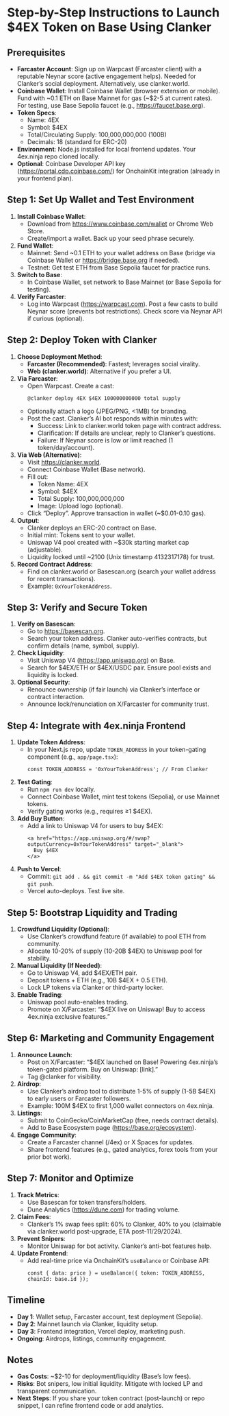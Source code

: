 # Step-by-Step Instructions to Launch $4EX Token on Base Using Clanker

## Prerequisites
- **Farcaster Account**: Sign up on Warpcast (Farcaster client) with a reputable Neynar score (active engagement helps). Needed for Clanker’s social deployment. Alternatively, use clanker.world.
- **Coinbase Wallet**: Install Coinbase Wallet (browser extension or mobile). Fund with ~0.1 ETH on Base Mainnet for gas (~$2-5 at current rates). For testing, use Base Sepolia faucet (e.g., https://faucet.base.org).
- **Token Specs**:
  - Name: 4EX
  - Symbol: $4EX
  - Total/Circulating Supply: 100,000,000,000 (100B)
  - Decimals: 18 (standard for ERC-20)
- **Environment**: Node.js installed for local frontend updates. Your 4ex.ninja repo cloned locally.
- **Optional**: Coinbase Developer API key (https://portal.cdp.coinbase.com/) for OnchainKit integration (already in your frontend plan).

## Step 1: Set Up Wallet and Test Environment
1. **Install Coinbase Wallet**:
   - Download from https://www.coinbase.com/wallet or Chrome Web Store.
   - Create/import a wallet. Back up your seed phrase securely.
2. **Fund Wallet**:
   - Mainnet: Send ~0.1 ETH to your wallet address on Base (bridge via Coinbase Wallet or https://bridge.base.org if needed).
   - Testnet: Get test ETH from Base Sepolia faucet for practice runs.
3. **Switch to Base**:
   - In Coinbase Wallet, set network to Base Mainnet (or Base Sepolia for testing).
4. **Verify Farcaster**:
   - Log into Warpcast (https://warpcast.com). Post a few casts to build Neynar score (prevents bot restrictions). Check score via Neynar API if curious (optional).

## Step 2: Deploy Token with Clanker
1. **Choose Deployment Method**:
   - **Farcaster (Recommended)**: Fastest; leverages social virality.
   - **Web (clanker.world)**: Alternative if you prefer a UI.
2. **Via Farcaster**:
   - Open Warpcast. Create a cast:
     ```
     @clanker deploy 4EX $4EX 100000000000 total supply
     ```
   - Optionally attach a logo (JPEG/PNG, <1MB) for branding.
   - Post the cast. Clanker’s AI bot responds within minutes with:
     - Success: Link to clanker.world token page with contract address.
     - Clarification: If details are unclear, reply to Clanker’s questions.
     - Failure: If Neynar score is low or limit reached (1 token/day/account).
3. **Via Web (Alternative)**:
   - Visit https://clanker.world.
   - Connect Coinbase Wallet (Base network).
   - Fill out:
     - Token Name: 4EX
     - Symbol: $4EX
     - Total Supply: 100,000,000,000
     - Image: Upload logo (optional).
   - Click “Deploy”. Approve transaction in wallet (~$0.01-0.10 gas).
4. **Output**:
   - Clanker deploys an ERC-20 contract on Base.
   - Initial mint: Tokens sent to your wallet.
   - Uniswap V4 pool created with ~$30k starting market cap (adjustable).
   - Liquidity locked until ~2100 (Unix timestamp 4132317178) for trust.
5. **Record Contract Address**:
   - Find on clanker.world or Basescan.org (search your wallet address for recent transactions).
   - Example: `0xYourTokenAddress`.

## Step 3: Verify and Secure Token
1. **Verify on Basescan**:
   - Go to https://basescan.org.
   - Search your token address. Clanker auto-verifies contracts, but confirm details (name, symbol, supply).
2. **Check Liquidity**:
   - Visit Uniswap V4 (https://app.uniswap.org) on Base.
   - Search for $4EX/ETH or $4EX/USDC pair. Ensure pool exists and liquidity is locked.
3. **Optional Security**:
   - Renounce ownership (if fair launch) via Clanker’s interface or contract interaction.
   - Announce lock/renunciation on X/Farcaster for community trust.

## Step 4: Integrate with 4ex.ninja Frontend
1. **Update Token Address**:
   - In your Next.js repo, update `TOKEN_ADDRESS` in your token-gating component (e.g., `app/page.tsx`):
     ```tsx
     const TOKEN_ADDRESS = '0xYourTokenAddress'; // From Clanker
     ```
2. **Test Gating**:
   - Run `npm run dev` locally.
   - Connect Coinbase Wallet, mint test tokens (Sepolia), or use Mainnet tokens.
   - Verify gating works (e.g., requires ≥1 $4EX).
3. **Add Buy Button**:
   - Add a link to Uniswap V4 for users to buy $4EX:
     ```tsx
     <a href="https://app.uniswap.org/#/swap?outputCurrency=0xYourTokenAddress" target="_blank">
       Buy $4EX
     </a>
     ```
4. **Push to Vercel**:
   - Commit: `git add . && git commit -m "Add $4EX token gating" && git push`.
   - Vercel auto-deploys. Test live site.

## Step 5: Bootstrap Liquidity and Trading
1. **Crowdfund Liquidity (Optional)**:
   - Use Clanker’s crowdfund feature (if available) to pool ETH from community.
   - Allocate 10-20% of supply (10-20B $4EX) to Uniswap pool for stability.
2. **Manual Liquidity (If Needed)**:
   - Go to Uniswap V4, add $4EX/ETH pair.
   - Deposit tokens + ETH (e.g., 10B $4EX + 0.5 ETH).
   - Lock LP tokens via Clanker or third-party locker.
3. **Enable Trading**:
   - Uniswap pool auto-enables trading.
   - Promote on X/Farcaster: “$4EX live on Uniswap! Buy to access 4ex.ninja exclusive features.”

## Step 6: Marketing and Community Engagement
1. **Announce Launch**:
   - Post on X/Farcaster: “$4EX launched on Base! Powering 4ex.ninja’s token-gated platform. Buy on Uniswap: [link].”
   - Tag @clanker for visibility.
2. **Airdrop**:
   - Use Clanker’s airdrop tool to distribute 1-5% of supply (1-5B $4EX) to early users or Farcaster followers.
   - Example: 100M $4EX to first 1,000 wallet connectors on 4ex.ninja.
3. **Listings**:
   - Submit to CoinGecko/CoinMarketCap (free, needs contract details).
   - Add to Base Ecosystem page (https://base.org/ecosystem).
4. **Engage Community**:
   - Create a Farcaster channel (/4ex) or X Spaces for updates.
   - Share frontend features (e.g., gated analytics, forex tools from your prior bot work).

## Step 7: Monitor and Optimize
1. **Track Metrics**:
   - Use Basescan for token transfers/holders.
   - Dune Analytics (https://dune.com) for trading volume.
2. **Claim Fees**:
   - Clanker’s 1% swap fees split: 60% to Clanker, 40% to you (claimable via clanker.world post-upgrade, ETA post-11/29/2024).
3. **Prevent Snipers**:
   - Monitor Uniswap for bot activity. Clanker’s anti-bot features help.
4. **Update Frontend**:
   - Add real-time price via OnchainKit’s `useBalance` or Coinbase API:
     ```tsx
     const { data: price } = useBalance({ token: TOKEN_ADDRESS, chainId: base.id });
     ```

## Timeline
- **Day 1**: Wallet setup, Farcaster account, test deployment (Sepolia).
- **Day 2**: Mainnet launch via Clanker, liquidity setup.
- **Day 3**: Frontend integration, Vercel deploy, marketing push.
- **Ongoing**: Airdrops, listings, community engagement.

## Notes
- **Gas Costs**: ~$2-10 for deployment/liquidity (Base’s low fees).
- **Risks**: Bot snipers, low initial liquidity. Mitigate with locked LP and transparent communication.
- **Next Steps**: If you share your token contract (post-launch) or repo snippet, I can refine frontend code or add analytics.